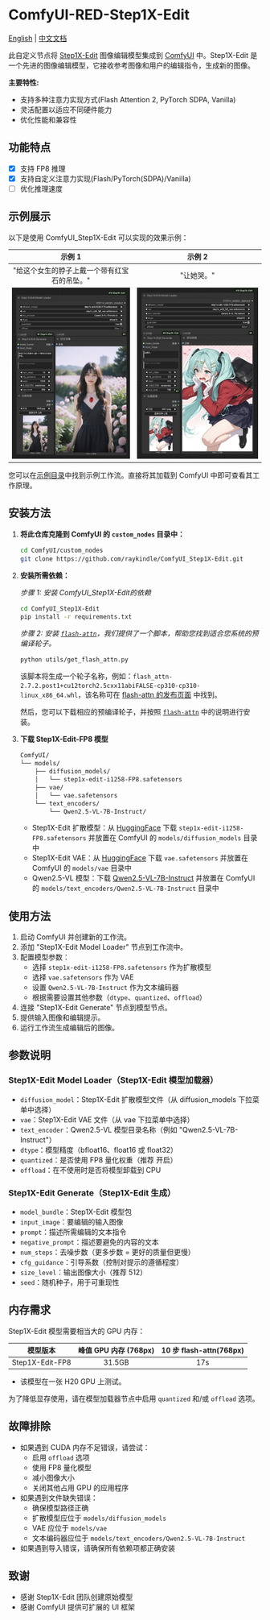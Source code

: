 # ComfyUI-RED-Step1X-Edit

[English](README.md) | [中文文档](README_CN.md)

此自定义节点将 [Step1X-Edit](https://github.com/stepfun-ai/Step1X-Edit) 图像编辑模型集成到 [ComfyUI](https://github.com/comfyanonymous/ComfyUI) 中。Step1X-Edit 是一个先进的图像编辑模型，它接收参考图像和用户的编辑指令，生成新的图像。

**主要特性:**
- 支持多种注意力实现方式(Flash Attention 2, PyTorch SDPA, Vanilla)
- 灵活配置以适应不同硬件能力
- 优化性能和兼容性

## 功能特点

- [x] 支持 FP8 推理
- [x] 支持自定义注意力实现(Flash/PyTorch(SDPA)/Vanilla)
- [ ] 优化推理速度

## 示例展示

以下是使用 ComfyUI_Step1X-Edit 可以实现的效果示例：

| 示例 1 | 示例 2 |
|:-----------:|:------------:|
| "给这个女生的脖子上戴一个带有红宝石的吊坠。"| "让她哭。" |
| ![示例图像1](examples/0000.jpg) | ![示例图像2](examples/0001.jpg) |

您可以在[示例目录](examples/step1x_edit_example.json)中找到示例工作流。直接将其加载到 ComfyUI 中即可查看其工作原理。

## 安装方法

1.  **将此仓库克隆到 ComfyUI 的 `custom_nodes` 目录中：**
    ```bash
    cd ComfyUI/custom_nodes
    git clone https://github.com/raykindle/ComfyUI_Step1X-Edit.git
    ```

2.  **安装所需依赖：**

    *步骤 1: 安装 ComfyUI_Step1X-Edit的依赖*
    ```bash
    cd ComfyUI_Step1X-Edit
    pip install -r requirements.txt
    ```

    *步骤 2: 安装 [`flash-attn`](https://github.com/Dao-AILab/flash-attention)，我们提供了一个脚本，帮助您找到适合您系统的预编译轮子。*
    ```bash
    python utils/get_flash_attn.py
    ```
    该脚本将生成一个轮子名称，例如：`flash_attn-2.7.2.post1+cu12torch2.5cxx11abiFALSE-cp310-cp310-linux_x86_64.whl`，该名称可在 [flash-attn 的发布页面](https://github.com/Dao-AILab/flash-attention/releases) 中找到。

    然后，您可以下载相应的预编译轮子，并按照 [`flash-attn`](https://github.com/Dao-AILab/flash-attention) 中的说明进行安装。

3.  **下载 Step1X-Edit-FP8 模型**
    ```
    ComfyUI/
    └── models/
        ├── diffusion_models/
        │   └── step1x-edit-i1258-FP8.safetensors
        ├── vae/
        │   └── vae.safetensors
        └── text_encoders/
            └── Qwen2.5-VL-7B-Instruct/
    ```
    - Step1X-Edit 扩散模型：从 [HuggingFace](https://huggingface.co/meimeilook/Step1X-Edit-FP8/tree/main) 下载 `step1x-edit-i1258-FP8.safetensors` 并放置在 ComfyUI 的 `models/diffusion_models` 目录中
    - Step1X-Edit VAE：从 [HuggingFace](https://huggingface.co/meimeilook/Step1X-Edit-FP8/tree/main) 下载 `vae.safetensors` 并放置在 ComfyUI 的 `models/vae` 目录中
    - Qwen2.5-VL 模型：下载 [Qwen2.5-VL-7B-Instruct](https://huggingface.co/Qwen/Qwen2.5-VL-7B-Instruct/tree/main) 并放置在 ComfyUI 的 `models/text_encoders/Qwen2.5-VL-7B-Instruct` 目录中


## 使用方法

1. 启动 ComfyUI 并创建新的工作流。
2. 添加 "Step1X-Edit Model Loader" 节点到工作流中。
3. 配置模型参数：
    - 选择 `step1x-edit-i1258-FP8.safetensors` 作为扩散模型
    - 选择 `vae.safetensors` 作为 VAE
    - 设置 `Qwen2.5-VL-7B-Instruct` 作为文本编码器
    - 根据需要设置其他参数（`dtype`、`quantized`、`offload`）
4. 连接 "Step1X-Edit Generate" 节点到模型节点。
5. 提供输入图像和编辑提示。
6. 运行工作流生成编辑后的图像。

## 参数说明

### Step1X-Edit Model Loader（Step1X-Edit 模型加载器）

- `diffusion_model`：Step1X-Edit 扩散模型文件（从 diffusion_models 下拉菜单中选择）
- `vae`：Step1X-Edit VAE 文件（从 vae 下拉菜单中选择）
- `text_encoder`：Qwen2.5-VL 模型目录名称（例如 "Qwen2.5-VL-7B-Instruct"）
- `dtype`：模型精度（bfloat16、float16 或 float32）
- `quantized`：是否使用 FP8 量化权重（推荐 开启）
- `offload`：在不使用时是否将模型卸载到 CPU

### Step1X-Edit Generate（Step1X-Edit 生成）

- `model_bundle`：Step1X-Edit 模型包
- `input_image`：要编辑的输入图像
- `prompt`：描述所需编辑的文本指令
- `negative_prompt`：描述要避免的内容的文本
- `num_steps`：去噪步数（更多步数 = 更好的质量但更慢）
- `cfg_guidance`：引导系数（控制对提示的遵循程度）
- `size_level`：输出图像大小（推荐 512）
- `seed`：随机种子，用于可重现性

## 内存需求

Step1X-Edit 模型需要相当大的 GPU 内存：

|     模型版本   |     峰值 GPU 内存 (768px)  | 10 步 flash-attn(768px) |
|:------------:|:------------:|:------------:|
| Step1X-Edit-FP8   |             31.5GB     | 17s |

* 该模型在一张 H20 GPU 上测试。

为了降低显存使用，请在模型加载器节点中启用 `quantized` 和/或 `offload` 选项。

## 故障排除

- 如果遇到 CUDA 内存不足错误，请尝试：
  - 启用 `offload` 选项
  - 使用 FP8 量化模型
  - 减小图像大小
  - 关闭其他占用 GPU 的应用程序
- 如果遇到文件缺失错误：
  - 确保模型路径正确
  - 扩散模型应位于 `models/diffusion_models`
  - VAE 应位于 `models/vae`
  - 文本编码器应位于 `models/text_encoders/Qwen2.5-VL-7B-Instruct`
- 如果遇到导入错误，请确保所有依赖项都正确安装

## 致谢

- 感谢 Step1X-Edit 团队创建原始模型
- 感谢 ComfyUI 提供可扩展的 UI 框架
